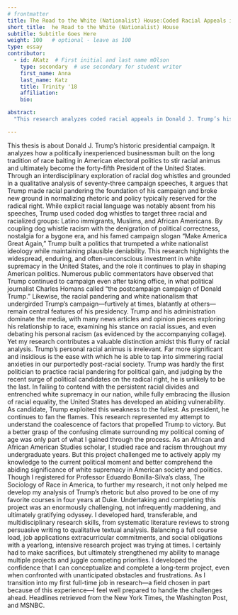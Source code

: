 ```yaml
---
# frontmatter
title: The Road to the White (Nationalist) House:Coded Racial Appeals in Donald Trump’s Presidential Campaign
short_title:  he Road to the White (Nationalist) House
subtitle: Subtitle Goes Here
weight: 100   # optional - leave as 100
type: essay
contributor:
  - id: AKatz  # First initial and last name mOlson
    type: secondary  # use secondary for student writer
    first_name: Anna  
    last_name: Katz
    title: Trinity '18
    affiliation: 
    bio: 

abstract:
  "This research analyzes coded racial appeals in Donald J. Trump’s historic presidential campaign. Through an interdisciplinary exploration of racial dog whistles and grounded in a qualitative analysis of seventy-three campaign speeches, it aims to show how Trump made racial pandering the foundation of his campaign and broke new ground in normalizing rhetoric and policy typically reserved for the radical right. Building on the long tradition of race baiting in American electoral politics, Trump strategically stirred racial animus with coded appeals targeting three racial or racialized groups: Latino immigrants, Muslims, and African Americans. He criminalized Latino immigrants as rapists, murderers, and drug dealers; he justified Islamophobia under the guise of national security; and he manipulated anti-black racism through the abiding dog whistle frames of “law and order” and manipulative welfare recipients. Drawing on a variety of rhetorical strategies from defiant political incorrectness to nostalgia for former American “greatness,” Trump couched his strategic racism within a post-racial façade, enabling him and his supporters to espouse white nationalist ideology while denying personal racism. Through examining Trump’s coded racial appeals and their effectiveness, this research highlights the widespread, enduring and often unconscious investment in white supremacy in the United States, and the role it continues to play in shaping American politics."

---
```


This thesis is about Donald J. Trump’s historic presidential campaign. It analyzes how a politically inexperienced businessman built on the long tradition of race baiting in American electoral politics to stir racial animus and ultimately become the forty-fifth President of the United States. Through an interdisciplinary exploration of racial dog
whistles and grounded in a qualitative analysis of seventy-three campaign speeches, it argues that Trump made racial pandering the foundation of his campaign and broke new ground in normalizing rhetoric and policy typically reserved for the radical right. While
explicit racial language was notably absent from his speeches, Trump used coded dog whistles to target three racial and racialized groups: Latino immigrants, Muslims, and African Americans. By coupling dog whistle racism with the denigration of political correctness, nostalgia for a bygone era, and his famed campaign slogan “Make America Great Again,” Trump built a politics that trumpeted a white nationalist ideology while maintaining plausible deniability. This research highlights the widespread, enduring, and often-unconscious investment in white supremacy in the United States, and the role it continues to play in shaping American politics. Numerous public commentators have observed that Trump continued to campaign even after taking office, in what political journalist Charles Homans called “the postcampaign
campaign of Donald Trump.” Likewise, the racial pandering and white
nationalism that undergirded Trump’s campaign—furtively at times, blatantly at others— remain central features of his presidency. Trump and his administration dominate the media, with many news articles and opinion pieces exploring his relationship to race, examining his stance on racial issues, and even debating his personal racism (as evidenced by the accompanying collage). Yet my research contributes a valuable
distinction amidst this flurry of racial analysis. Trump’s personal racial animus is irrelevant. Far more significant and insidious is the ease with which he is able to tap into simmering racial anxieties in our purportedly post-racial society. Trump was hardly the first politician to practice racial pandering for political gain, and judging by the recent surge of political candidates on the radical right, he is unlikely to be the last. In failing to contend with the persistent racial divides and entrenched white supremacy in our nation, while fully embracing the illusion of racial equality, the United States has developed an abiding vulnerability. As candidate, Trump exploited this weakness to the fullest. As president, he continues to fan the flames.
This research represented my attempt to understand the coalescence of factors that propelled Trump to victory. But a better grasp of the confusing climate surrounding my political coming of age was only part of what I gained through the process. As an African and African American Studies scholar, I studied race and racism throughout my undergraduate years. But this project challenged me to actively apply my knowledge to the current political moment and better comprehend the abiding significance of white supremacy in American society and politics. Though I registered for Professor Eduardo Bonilla-Silva’s class, The Sociology of Race in America, to further my research, it not
only helped me develop my analysis of Trump’s rhetoric but also proved to be one of my favorite courses in four years at Duke. Undertaking and completing this project was an enormously challenging, not infrequently maddening, and ultimately gratifying odyssey. I developed hard,
transferable, and multidisciplinary research skills, from systematic literature reviews to strong persuasive writing to qualitative textual analysis. Balancing a full course load, job applications extracurricular commitments, and social obligations with a yearlong,
intensive research project was trying at times. I certainly had to make sacrifices, but ultimately strengthened my ability to manage multiple projects and juggle competing priorities. I developed the confidence that I can conceptualize and complete a long-term project, even when confronted with unanticipated obstacles and frustrations. As I
transition into my first full-time job in research—a field chosen in part because of this experience—I feel well prepared to handle the challenges ahead. Headlines retrieved from the New York Times, the Washington Post, and MSNBC.

